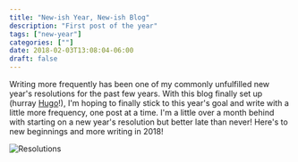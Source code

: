 ```yaml
---
title: "New-ish Year, New-ish Blog"
description: "First post of the year"
tags: ["new-year"]
categories: [""]
date: 2018-02-03T13:08:04-06:00
draft: false
---
```


Writing more frequently has been one of my commonly unfulfilled new year's
resolutions for the past few years. With this blog finally set up (hurray
[Hugo](https://gohugo.io/)!), I'm hoping to finally stick to this year's goal
and write with a little more frequency, one post at a time. I'm a little over
a month behind with starting on a new year's resolution but better late than
never! Here's to new beginnings and more writing in 2018!

![Resolutions](/images/resolution "")
